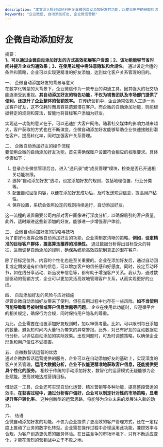 ```yaml
---
description: "本文深入探讨如何利用企业微信自动添加好友的功能，以提高用户的获取和沟通效率，并提供相关操作建议与技巧。"
keywords: "企业微信, 自动添加好友, 企业微信营销"
---
```

# 企微自动添加好友

摘要：  
**1、可以通过企微自动添加好友的方式高效拓展客户资源；2、该功能能够节省时间并提升企业沟通效果；3、在使用过程中需注意隐私和合规性。** 通过设定合适的条件和策略，企业可以实现更精准的好友添加，达到优化客户关系管理的目的。

一、 企微自动添加好友的背景与意义  
在数字化转型的大背景下，企业微信作为一款专业的沟通工具，因其强大的社交功能逐渐受到重视。**其自动添加好友的特色功能，不仅为销售团队及市场部门提供了便利，还提升了企业整体的营销效率。** 在传统营销中，企业通常依赖人工逐一添加客户好友，这不仅耗时而且容易遗漏潜在客户。而企微的自动添加功能，则能根据特定的规则和算法，智能地将目标客户添加为好友。

实现这一功能的意义在于，可以迅速扩大客户网络。随着社交媒体的影响力越来越大，客户获取的方式也在不断演变。企微自动添加好友能够帮助企业快速接触到潜在客户，提高转化率，同时加强客户关系管理。

二、 企微自动添加好友的操作流程  
要使用企微的自动添加好友功能，首先需确保账户设置符合相应的权限要求。具体步骤如下：  
1. 登录企业微信管理后台，进入“通讯录”或“成员管理”模块，检查是否已开通相关功能权限。  
2. 选择“自动添加好友”选项，设定添加好友的规则，包括地理位置、行业分类等。  
3. 配置自动回复内容，以便在添加好友成功后，及时发送欢迎信息，提高用户粘性。  
4. 保存设置，系统会依照设定的规则持续运行，自动添加好友。

这一流程的设置需要公司内部对客户画像进行深度分析，以确保吸引的客户质量。此外，适时跟进这些新添加的好友，能够进一步增强客户体验。

三、 企微自动添加好友的策略与技巧  
为了更好地发挥企微自动添加好友的功能，企业需制定清晰的策略。**例如，设定精准的目标客户群体，提高算法推荐的准确性。** 通过数据分析得出目标受众的特征，进而调整自动添加的规则，确保系统能高效匹配到真正的潜在客户。

除了目标定位外，内容的个性化也是至关重要的。企业在添加好友后，通过自动回复或定期发送有价值的信息，可以增加客户的信任感和好感度。同时，设定互动环节，如在线分享活动、新品发布信息等，都有助于增强客户关系。我认为，通过数据驱动的营销方式，企业可以更加灵活高效地管理客户关系，从而实现更好的业绩。

四、 自动添加好友的风险与应对措施  
尽管企微自动添加好友带来了便利，但在应用过程中也存在一些风险。**如不当使用可能导致账号被封禁或客户信息泄露等问题。** 企业在使用此功能时，应遵循平台的相关规定，确保行为合规，同时保持用户隐私的尊重。

为此，企业需要在设置添加好友规则时，加以审慎考量。比如，可以限制每日添加的数量，避免短时间内大量行为带来的异常警报。此外，对已有好友的互动数据进行分析，以评估自动添加的实际效果。出现问题时，可及时调整策略，以确保企业形象和用户信任不受损害。

五、 企微数智话运营的优势  
通过企微数智话运营提供的服务，企业可以在自动添加好友的基础上，实现深度的客户关系管理。**运用大数据分析，企业不仅能更精准地获取客户信息，还能提供更具个性化的服务。** 相较于传统的手动添加好友，数智化的运营模式无疑能够为企业赋能，更高效地达成营销目标。

借助这一工具，企业还可实现自动化运营、精准营销等多种功能，提高整段营运的效率。**在获客过程中，通过分析客户偏好，企业可以制定针对性的市场策略，显著提升客户转化率。** 这种创新型的运营思路，将能够为企业未来的发展注入新的动力。

六、 结语  
企微自动添加好友的功能，不仅为企业提供了更高效的客户管理方式，还在一定程度上推动了业务的数字化转型。企业需在操作过程中合理运用此功能，兼顾效率与合规，为客户创造更优质的服务体验。在日益竞争的市场环境下，只有不断适应变化，才能在激烈的营销战中立于不败之地。
